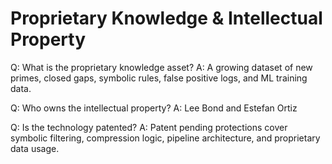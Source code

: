 # Proprietary Knowledge & Intellectual Property

Q: What is the proprietary knowledge asset?
A: A growing dataset of new primes, closed gaps, symbolic rules, false positive logs, and ML training data.

Q: Who owns the intellectual property?
A: Lee Bond and Estefan Ortiz

Q: Is the technology patented?
A: Patent pending protections cover symbolic filtering, compression logic, pipeline architecture, and proprietary data usage.

